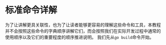 # 标准命令详解

为了让讲解更具关联性，也为了让读者能够更容易的理解这些命令和工具，本教程并不会按照这些命令的字典顺序讲解它们，而会按照我们在实际开发过程中通常的使用顺序以及它们的重要程度的顺序推进说明。 我们先从```go build```命令开始。
